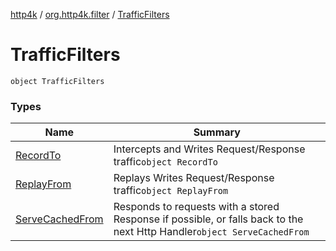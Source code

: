 [http4k](../../index.md) / [org.http4k.filter](../index.md) / [TrafficFilters](./index.md)

# TrafficFilters

`object TrafficFilters`

### Types

| Name | Summary |
|---|---|
| [RecordTo](-record-to/index.md) | Intercepts and Writes Request/Response traffic`object RecordTo` |
| [ReplayFrom](-replay-from/index.md) | Replays Writes Request/Response traffic`object ReplayFrom` |
| [ServeCachedFrom](-serve-cached-from/index.md) | Responds to requests with a stored Response if possible, or falls back to the next Http Handler`object ServeCachedFrom` |
